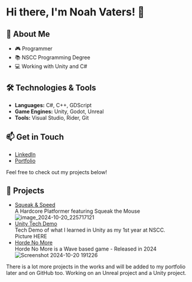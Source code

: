 # Hi there, I'm Noah Vaters! 👋

## 🌱 About Me
- 🎮 Programmer
- 📚 NSCC Programming Degree
- 💻 Working with Unity and C#

## 🛠️ Technologies & Tools
- **Languages:** C#, C++, GDScript
- **Game Engines:** Unity, Godot, Unreal
- **Tools:** Visual Studio, Rider, Git

## 📫 Get in Touch
- [LinkedIn](https://www.linkedin.com/in/noahvaters-/)
- [Portfolio](https://noahvatersnscc.wixstudio.io/noahvatersportfolio)

Feel free to check out my projects below!

## 🚀 Projects
- [Squeak & Speed](https://github.com/NoV8rs/Squeak-Speed)  
A Hardcore Platformer featuring Squeak the Mouse
![image_2024-10-20_225717121](https://github.com/user-attachments/assets/a5c0e7ab-e187-404c-b68e-2800c1351c50)
- [Unity Tech Demo](https://github.com/NoV8rs/Tech-Demo)  
Tech Demo of what I learned in Unity as my 1st year at NSCC.  
Picture HERE 
- [Horde No More](https://github.com/Impuse007/Horde_No_More)  
Horde No More is a Wave based game - Released in 2024 
![Screenshot 2024-10-20 191226](https://github.com/user-attachments/assets/4de6d3b3-c224-465c-90d2-6676d1f292c8)


There is a lot more projects in the works and will be added to my portfolio later and on GitHub too.
Working on an Unreal project and a Unity project.
